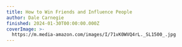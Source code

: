 ```yaml
---
title: How to Win Friends and Influence People
author: Dale Carnegie
finished: 2024-01-30T00:00:00.000Z
coverImage: >-
  https://m.media-amazon.com/images/I/71vK0WVQ4rL._SL1500_.jpg
---
```

